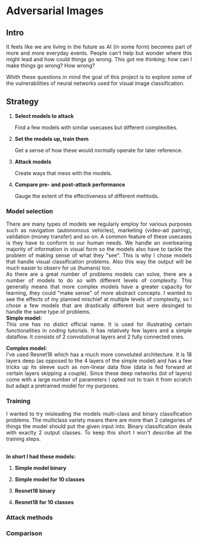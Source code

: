 # Adversarial Images

## Intro
<div align="justify">
It feels like we are living in the future as AI (in some form) becomes part of more and more everyday events. People can't help but wonder where this might lead 
and how could things go wrong. This got me thinking: how can I make things go wrong? How wrong? 
<br>

Whith these questions in mind the goal of this project is to explore some of the vulnerabilities of neural networks used for visual image classification.
</div>

## Strategy

1. **Select models to attack**
   
     Find a few models with similar usecases but different complexities. 

3. **Set the models up, train them**

     Get a sense of how these would normally operate for later reference.

4. **Attack models**

     Create ways that mess with the models.

5. **Compare pre- and post-attack performance**

     Gauge the extent of the effectiveness of different mehtods.


### Model selection

<div align="justify">
  There are many types of models we regularly employ for various purposes such as navigation (autonomous vehicles), marketing (video-ad pairing),
  validation (money transfer) and so on. A common feature of these usecases is they have to conform to our human needs. We handle an overbearing majority of information in visual form so the models also have to tackle the problem of making sense of what they "see". This is why I chose models that handle visual classification problems. 
  Also this way the output will be much easier to observ for us (humans) too. 
  <br>
  As there are a great number of problems models can solve, there are a number of models to do so with different levels of complexity. This generally means that more 
  complex models have a greater capacity for learning, they could "make sense" of more abstract concepts. 
  I wanted to see the effects of my planned mischief at multiple levels of complexity, so I chose a few models that are drastically different but were desinged to handle 
  the same type of problems.
  <br>
  <b>Simple model:</b>
   <br>
  This one has no  distict official name. It is used for illustrating certain functionalities in coding tutorials. It has relatively few layers and a simple dataflow. It consists of 2 convolutional layers and 2 fully connected ones. 

   <b>Complex model:</b>
   <br>
   I've used Resnet18 which has a much more convoluted architecture. It is 18 layers deep (as opposed to the 4 layers of the simple model) and has a few tricks up its sleeve such as non-linear data flow (data is fed forward at certain layers skipping a couple). Since these deep networks (lot of layers) come with a large number of parameters I opted not to train it from scratch but adapt a pretrained model for my purposes. 
</div>

### Training

<div align="justify">
   I wanted to try misleading the models multi-class and binary classification problems. The multiclass variety means there are more than 2 categories of things the model should put the given input into. Binary classification deals with exaclty 2 output classes. 
   To keep this short I won't describe all the training steps.
</div>
<br>

 **In short I had these models:**

1. **Simple model binary**

3. **Simple model for 10 classes**

4. **Resnet18 binary**

5. **Resnet18 for 10 classes**



### Attack methods

<div align="justify">
</div>

### Comparison

<div align="justify">
</div>


